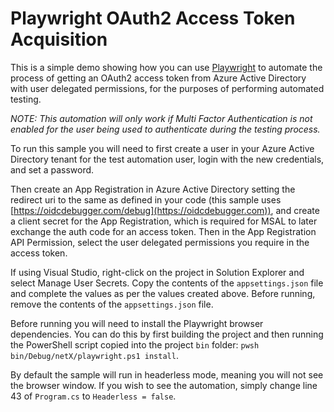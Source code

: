 # Playwright OAuth2 Access Token Acquisition

This is a simple demo showing how you can use [Playwright](https://playwright.dev/) to automate the process of getting an OAuth2 access token from Azure Active Directory with user delegated permissions, for the purposes of performing automated testing.

*NOTE: This automation will only work if Multi Factor Authentication is not enabled for the user being used to authenticate during the testing process.*

To run this sample you will need to first create a user in your Azure Active Directory tenant for the test automation user, login with the new credentials, and set a password.

Then create an App Registration in Azure Active Directory setting the redirect uri to the same as defined in your code (this sample uses [https://oidcdebugger.com/debug](https://oidcdebugger.com)), and create a client secret for the App Registration, which is required for MSAL to later exchange the auth code for an access token. Then in the App Registration API Permission, select the user delegated permissions you require in the access token.

If using Visual Studio, right-click on the project in Solution Explorer and select Manage User Secrets. Copy the contents of the `appsettings.json` file and complete the values as per the values created above. Before running, remove the contents of the `appsettings.json` file.

Before running you will need to install the Playwright browser dependencies. You can do this by first building the project and then running the PowerShell script copied into the project `bin` folder: `pwsh bin/Debug/netX/playwright.ps1 install`.

By default the sample will run in headerless mode, meaning you will not see the browser window. If you wish to see the automation, simply change line 43 of `Program.cs` to `Headerless = false`.